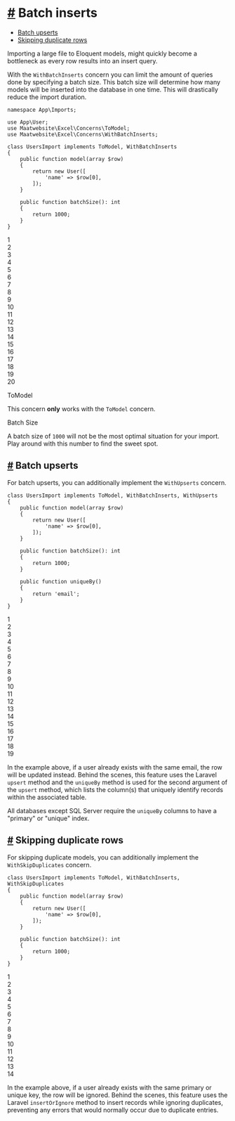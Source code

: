 [#](#batch-inserts) Batch inserts
=================================

*   [Batch upserts](#batch-upserts)
*   [Skipping duplicate rows](#skipping-duplicate-rows)

Importing a large file to Eloquent models, might quickly become a bottleneck as every row results into an insert query.

With the `WithBatchInserts` concern you can limit the amount of queries done by specifying a batch size. This batch size will determine how many models will be inserted into the database in one time. This will drastically reduce the import duration.

    namespace App\Imports;
    
    use App\User;
    use Maatwebsite\Excel\Concerns\ToModel;
    use Maatwebsite\Excel\Concerns\WithBatchInserts;
    
    class UsersImport implements ToModel, WithBatchInserts
    {
        public function model(array $row)
        {
            return new User([
                'name' => $row[0],
            ]);
        }
        
        public function batchSize(): int
        {
            return 1000;
        }
    }
    

1  
2  
3  
4  
5  
6  
7  
8  
9  
10  
11  
12  
13  
14  
15  
16  
17  
18  
19  
20  

ToModel

This concern **only** works with the `ToModel` concern.

Batch Size

A batch size of `1000` will not be the most optimal situation for your import. Play around with this number to find the sweet spot.

[#](#batch-upserts) Batch upserts
---------------------------------

For batch upserts, you can additionally implement the `WithUpserts` concern.

    class UsersImport implements ToModel, WithBatchInserts, WithUpserts
    {
        public function model(array $row)
        {
            return new User([
                'name' => $row[0],
            ]);
        }
        
        public function batchSize(): int
        {
            return 1000;
        }
    
        public function uniqueBy()
        {
            return 'email';
        }
    }
    

1  
2  
3  
4  
5  
6  
7  
8  
9  
10  
11  
12  
13  
14  
15  
16  
17  
18  
19  

In the example above, if a user already exists with the same email, the row will be updated instead. Behind the scenes, this feature uses the Laravel `upsert` method and the `uniqueBy` method is used for the second argument of the `upsert` method, which lists the column(s) that uniquely identify records within the associated table.

All databases except SQL Server require the `uniqueBy` columns to have a "primary" or "unique" index.

[#](#skipping-duplicate-rows) Skipping duplicate rows
-----------------------------------------------------

For skipping duplicate models, you can additionally implement the `WithSkipDuplicates` concern.

    class UsersImport implements ToModel, WithBatchInserts, WithSkipDuplicates
    {
        public function model(array $row)
        {
            return new User([
                'name' => $row[0],
            ]);
        }
        
        public function batchSize(): int
        {
            return 1000;
        }
    }
    

1  
2  
3  
4  
5  
6  
7  
8  
9  
10  
11  
12  
13  
14  

In the example above, if a user already exists with the same primary or unique key, the row will be ignored. Behind the scenes, this feature uses the Laravel `insertOrIgnore` method to insert records while ignoring duplicates, preventing any errors that would normally occur due to duplicate entries.